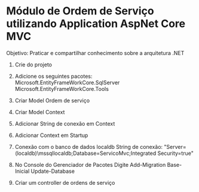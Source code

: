 # Módulo de Ordem de Serviço utilizando Application AspNet Core MVC 

Objetivo: Praticar e compartilhar conhecimento sobre a arquitetura .NET

1. Crie do projeto

2. Adicione os seguintes pacotes:
   Microsoft.EntityFrameWorkCore.SqlServer
   Microsoft.EntityFrameWorkCore.Tools

3. Criar Model Ordem de serviço

4. Criar Model Context

5. Adicionar String de conexão em Context

6. Adicionar Context em Startup 

7. Conexão com o banco de dados localdb
   String de conexão: "Server=(localdb)\\mssqllocaldb;Database=ServicoMvc;Integrated Security=true"

8. No Console do Gerenciador de Pacotes
   Digite Add-Migration Base-Inicial
   Update-Database

9. Criar um controller de ordens de serviço 